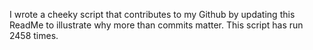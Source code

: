 I wrote a cheeky script that contributes to my Github by updating this ReadMe to illustrate why more than commits matter. This script has run 2458 times.